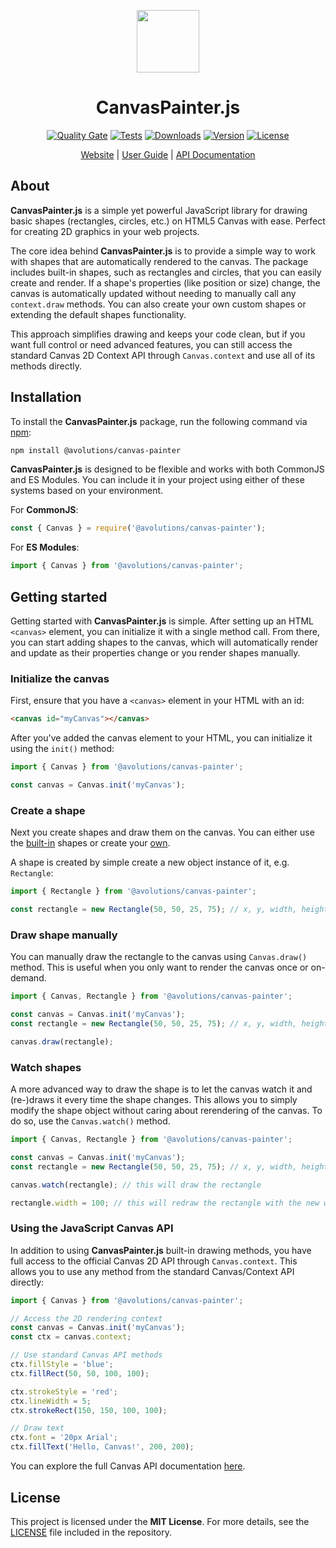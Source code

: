 <p align="center"><img src="https://avolutions.github.io/canvas-painter/img/logo.png" width="100"></p>

<h1 align="center">CanvasPainter.js</h1>

<p align="center">
  <a href="https://sonarcloud.io/project/overview?id=avolutions_canvas-painter"><img src="https://sonarcloud.io/api/project_badges/measure?project=avolutions_canvas-painter&metric=alert_status" alt="Quality Gate"></a>
  <a href="https://github.com/avolutions/canvas-painter/actions"><img src="https://github.com/avolutions/canvas-painter/actions/workflows/tests.yml/badge.svg" alt="Tests"></a>
  <a href="https://www.npmjs.com/package/@avolutions/canvas-painter"><img src="https://img.shields.io/npm/dw/@avolutions%2Fcanvas-painter" alt="Downloads"></a>
  <a href="https://www.npmjs.com/package/@avolutions/canvas-painter"><img src="https://img.shields.io/npm/v/@avolutions%2Fcanvas-painter" alt="Version"></a>
  <a href="https://github.com/avolutions/canvas-painter/blob/main/LICENSE"><img src="https://img.shields.io/npm/l/@avolutions%2Fcanvas-painter" alt="License"></a>
</p>

<p align="center">
  <a href="https://avolutions.github.io/canvas-painter">Website</a> |
  <a href="https://avolutions.github.io/canvas-painter/docs">User Guide</a> |
  <a href="https://avolutions.github.io/canvas-painter/api">API Documentation</a>
</p>

## About

**CanvasPainter.js** is a simple yet powerful JavaScript library for drawing basic shapes (rectangles, circles, etc.) on HTML5 Canvas with ease. Perfect for creating 2D graphics in your web projects.

The core idea behind **CanvasPainter.js** is to provide a simple way to work with shapes that are automatically rendered to the canvas. The package includes built-in shapes, such as rectangles and circles, that you can easily create and render. If a shape's properties (like position or size) change, the canvas is automatically updated without needing to manually call any `context.draw` methods. You can also create your own custom shapes or extending the default shapes functionality.

This approach simplifies drawing and keeps your code clean, but if you want full control or need advanced features, you can still access the standard Canvas 2D Context API through `Canvas.context` and use all of its methods directly.

## Installation

To install the **CanvasPainter.js** package, run the following command via [npm](https://npmjs.com/package/@avolutions/canvas-painter):

```bash
npm install @avolutions/canvas-painter
```

**CanvasPainter.js** is designed to be flexible and works with both CommonJS and ES Modules. You can include it in your project using either of these systems based on your environment.

For **CommonJS**:
```js
const { Canvas } = require('@avolutions/canvas-painter');
```

For **ES Modules**:
```js
import { Canvas } from '@avolutions/canvas-painter';
```

## Getting started

Getting started with **CanvasPainter.js** is simple. After setting up an HTML `<canvas>` element, you can initialize it with a single method call. From there, you can start adding shapes to the canvas, which will automatically render and update as their properties change or you render shapes manually.

### Initialize the canvas

First, ensure that you have a `<canvas>` element in your HTML with an id:

```html
<canvas id="myCanvas"></canvas>
```

After you've added the canvas element to your HTML, you can initialize it using the `init()` method:

```js
import { Canvas } from '@avolutions/canvas-painter';

const canvas = Canvas.init('myCanvas');
```

### Create a shape

Next you create shapes and draw them on the canvas. You can either use the [built-in](https://avolutions.github.io/canvas-painter/docs/shapes) shapes or create your [own](https://avolutions.github.io/canvas-painter/docs/custom-shapes).

A shape is created by simple create a new object instance of it, e.g. `Rectangle`:
```js
import { Rectangle } from '@avolutions/canvas-painter';

const rectangle = new Rectangle(50, 50, 25, 75); // x, y, width, height
```

### Draw shape manually

You can manually draw the rectangle to the canvas using `Canvas.draw()` method. This is useful when you only want to render the canvas once or on-demand.

```js
import { Canvas, Rectangle } from '@avolutions/canvas-painter';

const canvas = Canvas.init('myCanvas');
const rectangle = new Rectangle(50, 50, 25, 75); // x, y, width, height

canvas.draw(rectangle);
```

### Watch shapes

A more advanced way to draw the shape is to let the canvas watch it and (re-)draws it every time the shape changes. This allows you to simply modify the shape object without caring about rerendering of the canvas. To do so, use the `Canvas.watch()` method.

```js
import { Canvas, Rectangle } from '@avolutions/canvas-painter';

const canvas = Canvas.init('myCanvas');
const rectangle = new Rectangle(50, 50, 25, 75); // x, y, width, height

canvas.watch(rectangle); // this will draw the rectangle

rectangle.width = 100; // this will redraw the rectangle with the new width
```

### Using the JavaScript Canvas API

In addition to using **CanvasPainter.js** built-in drawing methods, you have full access to the official Canvas 2D API through `Canvas.context`. This allows you to use any method from the standard Canvas/Context API directly:

```js
import { Canvas } from '@avolutions/canvas-painter';

// Access the 2D rendering context
const canvas = Canvas.init('myCanvas');
const ctx = canvas.context;

// Use standard Canvas API methods
ctx.fillStyle = 'blue';
ctx.fillRect(50, 50, 100, 100);

ctx.strokeStyle = 'red';
ctx.lineWidth = 5;
ctx.strokeRect(150, 150, 100, 100);

// Draw text
ctx.font = '20px Arial';
ctx.fillText('Hello, Canvas!', 200, 200);
```

You can explore the full Canvas API documentation [here](https://developer.mozilla.org/en-US/docs/Web/API/CanvasRenderingContext2D).

## License

This project is licensed under the **MIT License**. For more details, see the [LICENSE](https://github.com/avolutions/canvas-painter/blob/main/LICENSE) file included in the repository.